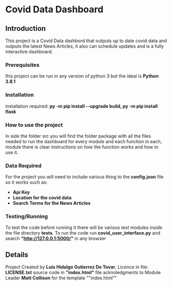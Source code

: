 # Covid Data Dashboard

## Introduction

This project is a Covid Data dashbord that outputs up to date covid data and outputs the latest News Articles, it also can schedule updates and is a fully interactive dashboard.

### Prerequisites

this project can be run in any version of python 3 but the ideal is **Python 3.8.1**

### Installation

installation required: **py -m pip install --upgrade build, py -m pip install flask**

### How to use the project

In side the folder src you will find the folder package with all the files needed to run the dashboard for every module and each function in each,
module there is clear instructions on how the function works and how to use it.

### Data Required

For the project you will need to include various thing to the **config.json** file so it works such as:

- **Api Key**
- **Location for the covid data**
- **Search Terms for the News Articles**

### Testing/Running

To test the code before running it there will be various test modules inside the file directory **tests**.
To run the code run **covid_user_interface.py** and search **"http://127.0.0.1:5000/"** in any browser

## Details

Project Created by **Luis Hidalgo Gutierrez De Tovar**,
Licence in file: **LICENSE.txt**
source code in **"index.html"** file
acknoledgments to Module Leader **Matt Collison** for the template ""index.html""
